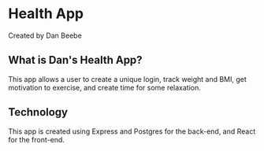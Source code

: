 # Health App

Created by Dan Beebe

## What is Dan's Health App?

This app allows a user to create a unique login, track weight and BMI, get motivation to exercise, and create time for some relaxation.

## Technology

This app is created using Express and Postgres for the back-end, and React for the front-end.
